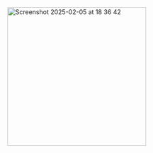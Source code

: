 <img width="313" alt="Screenshot 2025-02-05 at 18 36 42" src="https://github.com/user-attachments/assets/33cdbf1f-5d91-4fa2-b676-d905d8f4c61a" />
